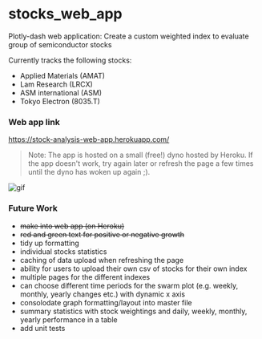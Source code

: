 # stocks_web_app
Plotly-dash web application: Create a custom weighted index to evaluate group of semiconductor stocks

Currently tracks the following stocks:
  - Applied Materials (AMAT)
  - Lam Research (LRCX)
  - ASM international (ASM)
  - Tokyo Electron (8035.T)


### Web app link
https://stock-analysis-web-app.herokuapp.com/

> Note: The app is hosted on a small (free!) dyno hosted by Heroku. If the app doesn't work, try again later or refresh the page a few times until the dyno has woken up again ;).

![gif](./assets/web-app.gif)

### Future Work

- ~~make into web app (on Heroku)~~
- ~~red and green text for positive or negative growth~~
- tidy up formatting
- individual stocks statistics
- caching of data upload when refreshing the page
- ability for users to upload their own csv of stocks for their own index
- multiple pages for the different indexes
- can choose different time periods for the swarm plot (e.g. weekly, monthly, yearly changes etc.) with dynamic x axis
- consolodate graph formatting/layout into master file
- summary statistics with stock weightings and daily, weekly, monthly, yearly performance in a table
- add unit tests
